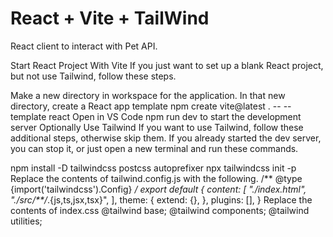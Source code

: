 # React + Vite + TailWind

React client to interact with Pet API.

Start React Project With Vite
If you just want to set up a blank React project, but not use Tailwind, follow these steps.

Make a new directory in workspace for the application.
In that new directory, create a React app template
npm create vite@latest . -- --template react
Open in VS Code
npm run dev to start the development server
Optionally Use Tailwind
If you want to use Tailwind, follow these additional steps, otherwise skip them. If you already started the dev server, you can stop it, or just open a new terminal and run these commands.

npm install -D tailwindcss postcss autoprefixer
npx tailwindcss init -p
Replace the contents of tailwind.config.js with the following.
/** @type {import('tailwindcss').Config} */
export default {
  content: [
    "./index.html",
    "./src/**/*.{js,ts,jsx,tsx}",
  ],
  theme: {
    extend: {},
  },
  plugins: [],
}
Replace the contents of index.css
@tailwind base;
@tailwind components;
@tailwind utilities;

